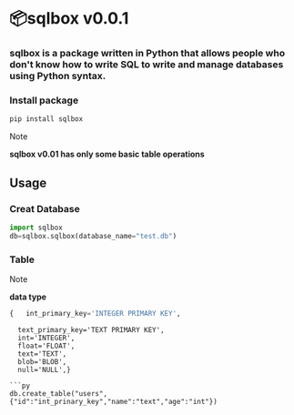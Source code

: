 # 📦sqlbox v0.0.1
### sqlbox is a package written in Python that allows people who don't know how to write SQL to write and manage databases using Python syntax.
### Install package
```py
pip install sqlbox
```
> [!NOTE]
> **sqlbox v0.01 has only some basic table operations**
## Usage
### Creat Database
```py
import sqlbox
db=sqlbox.sqlbox(database_name="test.db")
```
### Table
> [!NOTE]
> **data type**<br>
> ```py
> {   int_primary_key='INTEGER PRIMARY KEY',
      text_primary_key='TEXT PRIMARY KEY',
      int='INTEGER',
      float='FLOAT',
      text='TEXT',
      blob='BLOB',
      null='NULL',}
 ```
```py
db.create_table("users",{"id":"int_prinary_key","name":"text","age":"int"})
```
